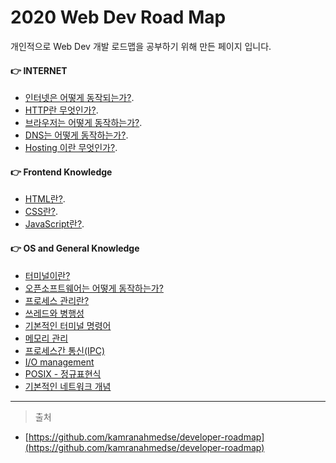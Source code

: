 
# 2020 Web Dev Road Map  

개인적으로 Web Dev 개발 로드맵을 공부하기 위해 만든 페이지 입니다.  

#### :point_right:  INTERNET

- [인터넷은 어떻게 동작되는가?](./Internet/internet.md).  
- [HTTP란 무엇인가?](./Internet/http.md).  
- [브라우저는 어떻게 동작하는가?](./Internet/browers.md).  
- [DNS는 어떻게 동작하는가?](./Internet/dns.md).
- [Hosting 이란 무엇인가?](./Internet/hosting.md).

#### :point_right:  Frontend Knowledge

- [HTML란?](./BasicFrontendKnowledge/html.md).
- [CSS란?](./BasicFrontendKnowledge/css.md).
- [JavaScript란?](./BasicFrontendKnowledge/javascript.md).

#### :point_right:  OS and General Knowledge

- [터미널이란?](./OSandGeneralKnowledge/terminal_usage.md)
- [오픈소프트웨어는 어떻게 동작하는가?](./OSandGeneralKnowledge/oss.md)
- [프로세스 관리란?](./OSandGeneralKnowledge/process_management.md)
- [쓰레드와 병행성](./OSandGeneralKnowledge/threads_concurrency.md)
- [기본적인 터미널 명령어](./OSandGeneralKnowledge/basic_terminal_command.md)
- [메모리 관리](./OSandGeneralKnowledge/memory_management.md)
- [프로세스간 통신(IPC)](./OSandGeneralKnowledge/interprocess_communication.md)
- [I/O management](./OSandGeneralKnowledge/io_management.md)
- [POSIX - 정규표현식](./OSandGeneralKnowledge/posix_basic.md)
- [기본적인 네트워크 개념](./OSandGeneralKnowledge/basic_network_concepts.md)

---

> 출처

- [https://github.com/kamranahmedse/developer-roadmap](https://github.com/kamranahmedse/developer-roadmap)  
